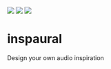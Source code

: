 ![](http://forthebadge.com/images/badges/made-with-ruby.svg)
![](http://forthebadge.com/images/badges/made-with-javascript.svg)
![](https://forthebadge.com/images/badges/built-with-love.svg)

# inspaural
Design your own audio inspiration
